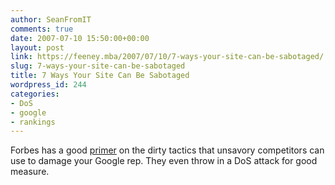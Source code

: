 ```yaml
---
author: SeanFromIT
comments: true
date: 2007-07-10 15:50:00+00:00
layout: post
link: https://feeney.mba/2007/07/10/7-ways-your-site-can-be-sabotaged/
slug: 7-ways-your-site-can-be-sabotaged
title: 7 Ways Your Site Can Be Sabotaged
wordpress_id: 244
categories:
- DoS
- google
- rankings
---
```


Forbes has a good [primer](http://www.forbes.com/2007/06/28/negative-search-google-tech-ebiz-cx_ag_0628seo.html) on the dirty tactics that unsavory competitors can use to damage your Google rep. They even throw in a DoS attack for good measure.
